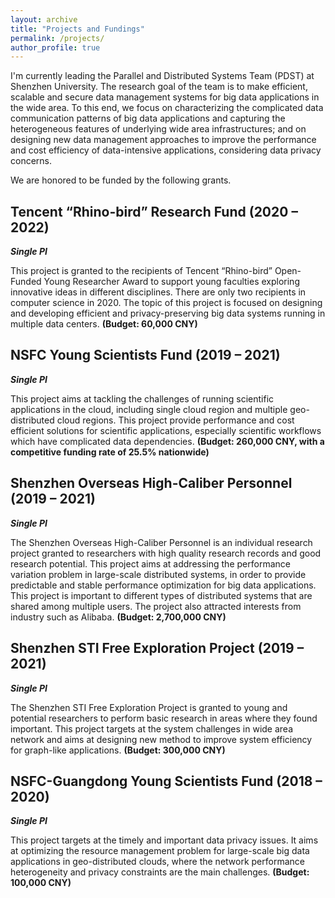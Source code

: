 ```yaml
---
layout: archive
title: "Projects and Fundings"
permalink: /projects/
author_profile: true
---
```


I'm currently leading the Parallel and Distributed Systems Team (PDST) at Shenzhen University. The research goal of the team is to make efficient, scalable and secure data management systems for big data applications in the wide area. To this end, we focus on characterizing the complicated data communication patterns of big data applications and capturing the heterogeneous features of underlying wide area infrastructures; and on designing new data management approaches to improve the performance and cost efficiency of data-intensive applications, considering data privacy concerns.

We are honored to be funded by the following grants.

Tencent “Rhino-bird” Research Fund (2020 – 2022)
---

**_Single PI_**

This project is granted to the recipients of Tencent “Rhino-bird” Open-Funded Young Researcher Award
to support young faculties exploring innovative ideas in different disciplines. There are only two recipients
in computer science in 2020. The topic of this project is focused on designing and developing efficient
and privacy-preserving big data systems running in multiple data centers. **(Budget: 60,000 CNY)**

NSFC Young Scientists Fund (2019 – 2021)
---

**_Single PI_**

This project aims at tackling the challenges of running scientific applications in the cloud, including 
single cloud region and multiple geo-distributed cloud regions. This project provide performance and cost 
efficient solutions for scientific applications, especially scientific workflows which have complicated data
dependencies. **(Budget: 260,000 CNY, with a competitive funding rate of 25.5% nationwide)**

Shenzhen Overseas High-Caliber Personnel (2019 – 2021)
---

**_Single PI_**

The Shenzhen Overseas High-Caliber Personnel is an individual research project granted to researchers
with high quality research records and good research potential. This project aims at addressing the
performance variation problem in large-scale distributed systems, in order to provide predictable and
stable performance optimization for big data applications. This project is important to different types
of distributed systems that are shared among multiple users. The project also attracted interests from
industry such as Alibaba. **(Budget: 2,700,000 CNY)**

Shenzhen STI Free Exploration Project (2019 – 2021)
---

**_Single PI_**

The Shenzhen STI Free Exploration Project is granted to young and potential researchers to perform
basic research in areas where they found important. This project targets at the system challenges in wide
area network and aims at designing new method to improve system efficiency for graph-like applications.
**(Budget: 300,000 CNY)**

NSFC-Guangdong Young Scientists Fund (2018 – 2020)
---

**_Single PI_**

This project targets at the timely and important data privacy issues. It aims at optimizing the resource
management problem for large-scale big data applications in geo-distributed clouds, where the network
performance heterogeneity and privacy constraints are the main challenges. **(Budget: 100,000 CNY)**
